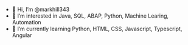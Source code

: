 - 👋 Hi, I’m @markhill343
- 👀 I’m interested in Java, SQL, ABAP, Python, Machine Learing, Automation
- 🌱 I’m currently learning Python, HTML, CSS, Javascript, Typescript, Angular

